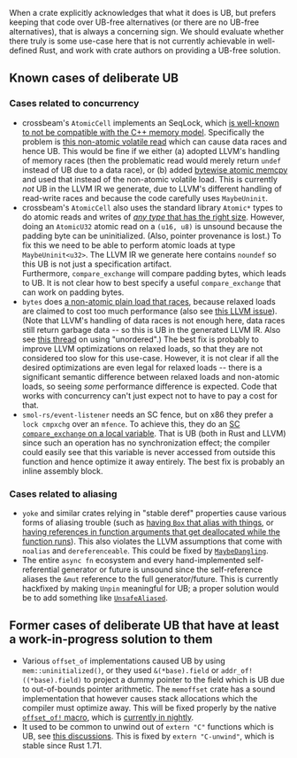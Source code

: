 When a crate explicitly acknowledges that what it does is UB, but prefers keeping that code over UB-free alternatives (or there are no UB-free alternatives), that is always a concerning sign.
We should evaluate whether there truly is some use-case here that is not currently achievable in well-defined Rust, and work with crate authors on providing a UB-free solution.

## Known cases of deliberate UB

### Cases related to concurrency

* crossbeam's `AtomicCell` implements an SeqLock, which [is well-known to not be compatible with the C++ memory model](http://www.hpl.hp.com/techreports/2012/HPL-2012-68.pdf).
  Specifically the problem is [this non-atomic volatile read](https://github.com/crossbeam-rs/crossbeam/blob/5d07fe43540d7f21517a51813acd9332744e90cb/crossbeam-utils/src/atomic/atomic_cell.rs#L980) which can cause data races and hence UB.
  This would be fine if we either (a) adopted LLVM's handling of memory races (then the problematic read would merely return `undef` instead of UB due to a data race), or (b) added [bytewise atomic memcpy](https://github.com/rust-lang/rfcs/pull/3301) and used that instead of the non-atomic volatile load.
  This is currently *not* UB in the LLVM IR we generate, due to LLVM's different handling of read-write races and because the code carefully uses `MaybeUninit`.
* crossbeam's `AtomicCell` also uses the standard library `Atomic*` types to do atomic reads and writes of [*any type* that has the right size](https://github.com/crossbeam-rs/crossbeam/blob/master/crossbeam-utils/src/atomic/atomic_cell.rs#L928-L932).
  However, doing an `AtomicU32` atomic read on a `(u16, u8)` is unsound because the padding byte can be uninitialized.
  (Also, pointer provenance is lost.)
  To fix this we need to be able to perform atomic loads at type `MaybeUninit<u32>`.
  The LLVM IR we generate here contains `noundef` so this UB is not just a specification artifact.<br>
  Furthermore, `compare_exchange` will compare padding bytes, which leads to UB.
  It is not clear how to best specify a useful `compare_exchange` that can work on padding bytes.
* `bytes` does [a non-atomic plain load that races](https://github.com/tokio-rs/bytes/blob/dea868a4b0eec28877e9013702c0ae12dbc40c4b/src/bytes.rs#L2508),
  because relaxed loads are claimed to cost too much performance (also see [this LLVM issue](https://github.com/llvm/llvm-project/issues/37064)).
  (Note that LLVM's handling of data races is not enough here, data races still return garbage data -- so this is UB in the generated LLVM IR. Also see [this thread](https://internals.rust-lang.org/t/unordered-as-a-solution-to-bit-wise-reasoning-for-atomic-accesses/11079) on using "unordered".)
  The best fix is probably to improve LLVM optimizations on relaxed loads, so that they are not considered too slow for this use-case.
  However, it is not clear if all the desired optimizations are even legal for relaxed loads -- there is a significant semantic difference between relaxed loads and non-atomic loads, so seeing *some* performance difference is expected.
  Code that works with concurrency can't just expect not to have to pay a cost for that.
* `smol-rs/event-listener` needs an SC fence, but on x86 they prefer a `lock cmpxchg` over an `mfence`.
  To achieve this, they do an [SC `compare_exchange` on a local variable](https://github.com/smol-rs/event-listener/blob/0ea464102e74219aab2932f9eff14418a13268d4/src/notify.rs#L574-L577).
  That is UB (both in Rust and LLVM) since such an operation has no synchronization effect; the compiler could easily see that this variable is never accessed from outside this function and hence optimize it away entirely.
  The best fix is probably an inline assembly block.

### Cases related to aliasing

* `yoke` and similar crates relying in "stable deref" properties cause various forms of aliasing trouble (such as [having `Box` that alias with things](https://github.com/unicode-org/icu4x/issues/2095), or [having references in function arguments that get deallocated while the function runs](https://github.com/unicode-org/icu4x/issues/3696)).
  This also violates the LLVM assumptions that come with `noalias` and `dereferenceable`.
  This could be fixed by [`MaybeDangling`](https://github.com/rust-lang/rfcs/pull/3336).
* The entire `async fn` ecosystem and every hand-implemented self-referential generator or future is unsound since the self-reference aliases the `&mut` reference to the full generator/future.
  This is currently hackfixed by making `Unpin` meaningful for UB; a proper solution would be to add something like [`UnsafeAliased`](https://github.com/rust-lang/rfcs/pull/3467).

## Former cases of deliberate UB that have at least a work-in-progress solution to them

* Various `offset_of` implementations caused UB by using `mem::uninitialized()`, or they used `&(*base).field` or `addr_of!((*base).field)` to project a dummy pointer to the field which is UB due to out-of-bounds pointer arithmetic.
  The `memoffset` crate has a sound implementation that however causes stack allocations which the compiler must optimize away.
  This will be fixed properly by the native [`offset_of!` macro](https://github.com/rust-lang/rfcs/pull/3308), which is [currently in nightly](https://github.com/rust-lang/rust/issues/106655).
* It used to be common to unwind out of `extern "C"` functions which is UB, see [this discussions](https://internals.rust-lang.org/t/unwinding-through-ffi-after-rust-1-33/9521).
  This is fixed by `extern "C-unwind"`, which is stable since Rust 1.71.
